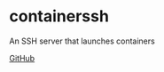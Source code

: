 # containerssh

An SSH server that launches containers

[GitHub](https://github.com/ContainerSSH/ContainerSSH)

